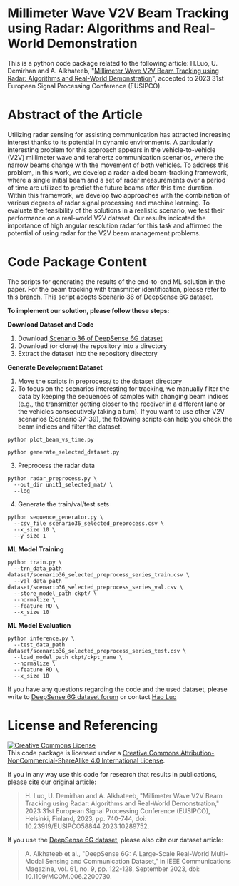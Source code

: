 # Millimeter Wave V2V Beam Tracking using Radar: Algorithms and Real-World Demonstration
This is a python code package related to the following article: H.Luo, U. Demirhan and A. Alkhateeb, "[Millimeter Wave V2V Beam Tracking using Radar: Algorithms and Real-World Demonstration](https://wi-lab.net/research/v2v-radar-aided-beam-tracking/)", accepted to 2023 31st European Signal Processing Conference (EUSIPCO).

# Abstract of the Article
Utilizing radar sensing for assisting communication has attracted increasing interest thanks to its potential in dynamic environments. A particularly interesting problem for this approach appears in the vehicle-to-vehicle (V2V) millimeter wave and terahertz communication scenarios, where the narrow beams change with the movement of both vehicles. To address this problem, in this work, we develop a radar-aided beam-tracking framework, where a single initial beam and a set of radar measurements over a period of time are utilized to predict the future beams after this time duration. Within this framework, we develop two approaches with the combination of various degrees of radar signal processing and machine learning. To evaluate the feasibility of the solutions in a realistic scenario, we test their performance on a real-world V2V dataset. Our results indicated the importance of high angular resolution radar for this task and affirmed the potential of using radar for the V2V beam management problems.

# Code Package Content
The scripts for generating the results of the end-to-end ML solution in the paper. For the beam tracking with transmitter identification, please refer to this [branch](https://github.com/LacoLuo/V2V-Radar-Beam-Tracking/tree/Tx_Identification). This script adopts Scenario 36 of DeepSense 6G dataset.

**To implement our solution, please follow these steps:**

**Download Dataset and Code**
1. Download [Scenario 36 of DeepSense 6G dataset](https://www.deepsense6g.net/scenarios36-39/)
2. Download (or clone) the repository into a directory
3. Extract the dataset into the repository directory

**Generate Development Dataset**
1. Move the scripts in preprocess/ to the dataset directory
2. To focus on the scenarios interesting for tracking, we manually filter the data by keeping the sequences of samples with changing beam indices (e.g., the transmitter getting closer to the receiver in a different lane or the vehicles consecutively taking a turn). If you want to use other V2V scenarios (Scenario 37-39), the following scripts can help you check the beam indices and filter the dataset.
```
python plot_beam_vs_time.py
```
```
python generate_selected_dataset.py
```
3. Preprocess the radar data
```
python radar_preprocess.py \
  --out_dir unit1_selected_mat/ \
  --log
```
4. Generate the train/val/test sets
```
python sequence_generator.py \
  --csv_file scenario36_selected_preprocess.csv \
  --x_size 10 \
  --y_size 1
```

**ML Model Training**
```
python train.py \
  --trn_data_path dataset/scenario36_selected_preprocess_series_train.csv \
  --val_data_path dataset/scenario36_selected_preprocess_series_val.csv \
  --store_model_path ckpt/ \
  --normalize \
  --feature RD \
  --x_size 10
```

**ML Model Evaluation**
```
python inference.py \
  --test_data_path dataset/scenario36_selected_preprocess_series_test.csv \
  --load_model_path ckpt/ckpt_name \
  --normalize \
  --feature RD \
  --x_size 10
```

If you have any questions regarding the code and the used dataset, please write to [DeepSense 6G dataset forum](https://deepsense6g.net/forum/) or contact [Hao Luo](mailto:h.luo@asu.edu)

# License and Referencing
<a rel="license" href="http://creativecommons.org/licenses/by-nc-sa/4.0/"><img alt="Creative Commons License" style="border-width:0" src="https://i.creativecommons.org/l/by-nc-sa/4.0/88x31.png" /></a><br />This code package is licensed under a [Creative Commons Attribution-NonCommercial-ShareAlike 4.0 International License](https://creativecommons.org/licenses/by-nc-sa/4.0/).

If you in any way use this code for research that results in publications, please cite our original article:
> H. Luo, U. Demirhan and A. Alkhateeb, "Millimeter Wave V2V Beam Tracking using Radar: Algorithms and Real-World Demonstration," 2023 31st European Signal Processing Conference (EUSIPCO), Helsinki, Finland, 2023, pp. 740-744, doi: 10.23919/EUSIPCO58844.2023.10289752.

If you use the [DeepSense 6G dataset](https://deepsense6g.net), please also cite our dataset article:
> A. Alkhateeb et al., "DeepSense 6G: A Large-Scale Real-World Multi-Modal Sensing and Communication Dataset," in IEEE Communications Magazine, vol. 61, no. 9, pp. 122-128, September 2023, doi: 10.1109/MCOM.006.2200730.
